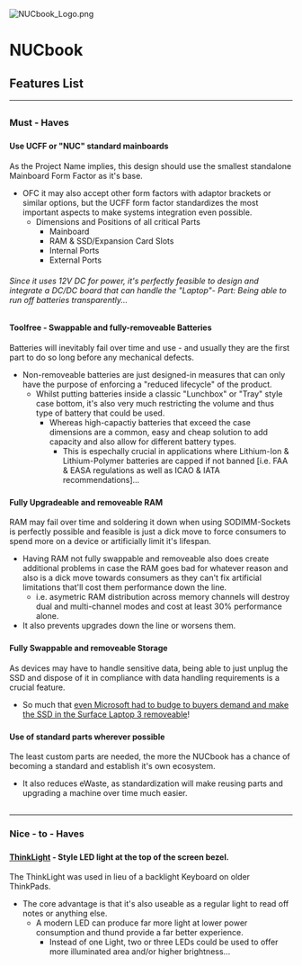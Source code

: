 ![NUCbook_Logo.png](./.././media/logo/NUCbook_Logo.png)

# NUCbook
## Features List

---
##
### Must - Haves
###
#### Use UCFF or "NUC" standard mainboards
As the Project Name implies, this design should use the smallest standalone Mainboard Form Factor as it's base.
- OFC it may also accept other form factors with adaptor brackets or similar options, but the UCFF form factor standardizes the most important aspects to make systems integration even possible.
  - Dimensions and Positions of all critical Parts
    - Mainboard
    - RAM & SSD/Expansion Card Slots
    - Internal Ports
    - External Ports
###### Since it uses 12V DC for power, it's perfectly feasible to design and integrate a DC/DC board that can handle the "Laptop"- Part: Being able to run off batteries transparently...
###
#### Toolfree - Swappable and fully-removeable Batteries
Batteries will inevitably fail over time and use - and usually they are the first part to do so long before any mechanical defects.
- Non-removeable batteries are just designed-in measures that can only have the purpose of enforcing a "reduced lifecycle" of the product.
  - Whilst putting batteries inside a classic "Lunchbox" or "Tray" style case bottom, it's also very much restricting the volume and thus type of battery that could be used.
    - Whereas high-capactiy batteries that exceed the case dimensions are a common, easy and cheap solution to add capacity and also allow for different battery types.
      - This is espechally crucial in applications where Lithium-Ion & Lithium-Polymer batteries are capped if not banned [i.e. FAA & EASA regulations as well as ICAO & IATA recommendations]...
###
#### Fully Upgradeable and removeable RAM
RAM may fail over time and soldering it down when using SODIMM-Sockets is perfectly possible and feasible is just a dick move to force consumers to spend more on a device or artificially limit it's lifespan.
- Having RAM not fully swappable and removeable also does create additional problems in case the RAM goes bad for whatever reason and also is a dick move towards consumers as they can't fix artificial limitations that'll cost them performance down the line.
  - i.e. asymetric RAM distribution across memory channels will destroy dual and multi-channel modes and cost at least 30% performance alone.
- It also prevents upgrades down the line or worsens them.
###
#### Fully Swappable and removeable Storage
As devices may have to handle sensitive data, being able to just unplug the SSD and dispose of it in compliance with data handling requirements is a crucial feature.
- So much that [even Microsoft had to budge to buyers demand and make the SSD in the Surface Laptop 3 removeable](https://youtu.be/OpXizbzeRoc?t=49)!
###
#### Use of standard parts wherever possible
The least custom parts are needed, the more the NUCbook has a chance of becoming a standard and establish it's own ecosystem.
- It also reduces eWaste, as standardization will make reusing parts and upgrading a machine over time much easier.
##

---
### Nice - to - Haves
###
#### [ThinkLight](https://www.thinkwiki.org/wiki/ThinkLight) - Style LED light at the top of the screen bezel.
The ThinkLight was used in lieu of a backlight Keyboard on older ThinkPads.
- The core advantage is that it's also useable as a regular light to read off notes or anything else.
  - A modern LED can produce far more light at lower power consumption and thund provide a far better experience.
    - Instead of one Light, two or three LEDs could be used to offer more illuminated area and/or higher brightness...
